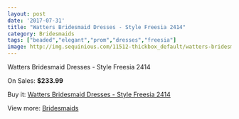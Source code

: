 ```yaml
---
layout: post
date: '2017-07-31'
title: "Watters Bridesmaid Dresses - Style Freesia 2414"
category: Bridesmaids
tags: ["beaded","elegant","prom","dresses","freesia"]
image: http://img.sequinious.com/11512-thickbox_default/watters-bridesmaid-dresses-style-freesia-2414.jpg
---
```

Watters Bridesmaid Dresses - Style Freesia 2414

On Sales: **$233.99**
<a href="https://www.sequinious.com/bridesmaids/5263-watters-bridesmaid-dresses-style-freesia-2414.html"><amp-img layout="responsive" width="600" height="600" src="//img.sequinious.com/11512-thickbox_default/watters-bridesmaid-dresses-style-freesia-2414.jpg" alt="Watters Bridesmaid Dresses - Style Freesia 2414 0" /></a>
<a href="https://www.sequinious.com/bridesmaids/5263-watters-bridesmaid-dresses-style-freesia-2414.html"><amp-img layout="responsive" width="600" height="600" src="//img.sequinious.com/11513-thickbox_default/watters-bridesmaid-dresses-style-freesia-2414.jpg" alt="Watters Bridesmaid Dresses - Style Freesia 2414 1" /></a>

Buy it: [Watters Bridesmaid Dresses - Style Freesia 2414](https://www.sequinious.com/bridesmaids/5263-watters-bridesmaid-dresses-style-freesia-2414.html "Watters Bridesmaid Dresses - Style Freesia 2414")

View more: [Bridesmaids](https://www.sequinious.com/3-bridesmaids "Bridesmaids")